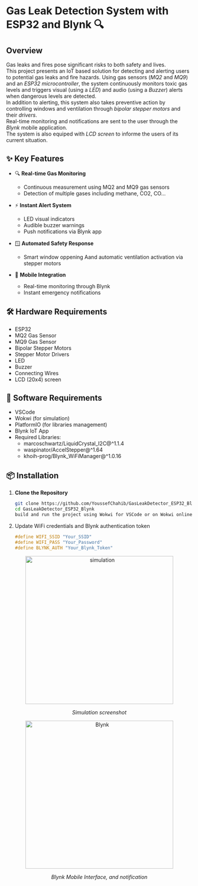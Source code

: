 # Gas Leak Detection System with ESP32 and Blynk 🔍

## Overview

Gas leaks and fires pose significant risks to both safety and lives. <br />
This project presents an IoT based solution for detecting and alerting users to potential gas leaks and fire hazards. Using gas sensors (*MQ2* and *MQ9*) and an *ESP32 microcontroller*, the system continuously monitors toxic gas levels and triggers visual (using a *LED*) and audio (using a *Buzzer*) alerts when dangerous levels are detected.<br />
In addition to alerting, this system also takes preventive action by controlling windows and ventilation through *bipolar stepper motors* and their *drivers*.<br />
Real-time monitoring and notifications are sent to the user through the *Blynk* mobile application.<br />
The system is also equiped with *LCD screen* to informe the users of its current situation. <br />

## ✨ Key Features

- 🔍 **Real-time Gas Monitoring**
  - Continuous measurement using MQ2 and MQ9 gas sensors
  - Detection of multiple gases including methane, CO2, CO...

- ⚡ **Instant Alert System**
  - LED visual indicators
  - Audible buzzer warnings
  - Push notifications via Blynk app

- 🪟 **Automated Safety Response**
  - Smart window oppening Aand automatic ventilation activation via stepper motors

- 📱 **Mobile Integration**
  - Real-time monitoring through Blynk
  - Instant emergency notifications

## 🛠 Hardware Requirements

- ESP32 
- MQ2 Gas Sensor
- MQ9 Gas Sensor
- Bipolar Stepper Motors
- Stepper Motor Drivers
- LED 
- Buzzer
- Connecting Wires
- LCD (20x4) screen

## 📱 Software Requirements
- VSCode
- Wokwi (for simulation)
- PlatformIO (for libraries management)
- Blynk IoT App
- Required Libraries:
	- marcoschwartz/LiquidCrystal_I2C@^1.1.4
	- waspinator/AccelStepper@^1.64
	- khoih-prog/Blynk_WiFiManager@^1.0.16

## 📦 Installation

1. **Clone the Repository**
   ```bash
   git clone https://github.com/YoussefChahib/GasLeakDetector_ESP32_Blynk
   cd GasLeakDetector_ESP32_Blynk
   build and run the project using Wokwi for VSCode or on Wokwi online simulator

2. Update WiFi credentials and Blynk authentication token
   ```cpp
   #define WIFI_SSID "Your_SSID"
   #define WIFI_PASS "Your_Password"
   #define BLYNK_AUTH "Your_Blynk_Token"


<div align="center">
  <img src="assets/images/3.jpg" alt="simulation" width="400"/>
  <p><em>Simulation screenshot</em></p>
</div>

<div align="center">
  <img src="assets/images/1.jpg" alt="Blynk" width="400"/>
  <p><em>Blynk Mobile Interface, and notification</em></p>
</div>
